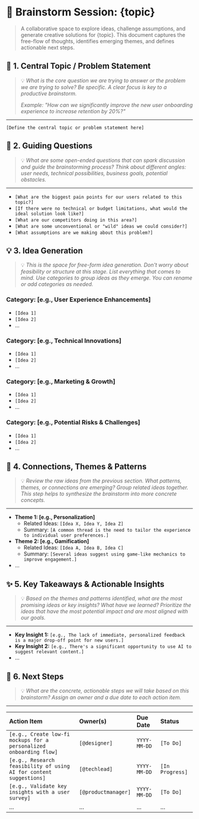 # 🧠 Brainstorm Session: {topic}

> A collaborative space to explore ideas, challenge assumptions, and generate creative solutions for {topic}. This document captures the free-flow of thoughts, identifies emerging themes, and defines actionable next steps.

## 🎯 1. Central Topic / Problem Statement
> 💡 *What is the core question we are trying to answer or the problem we are trying to solve? Be specific. A clear focus is key to a productive brainstorm.*
>
> *Example: "How can we significantly improve the new user onboarding experience to increase retention by 20%?"*
---
`[Define the central topic or problem statement here]`

## 🧭 2. Guiding Questions
> 💡 *What are some open-ended questions that can spark discussion and guide the brainstorming process? Think about different angles: user needs, technical possibilities, business goals, potential obstacles.*
---
*   `[What are the biggest pain points for our users related to this topic?]`
*   `[If there were no technical or budget limitations, what would the ideal solution look like?]`
*   `[What are our competitors doing in this area?]`
*   `[What are some unconventional or "wild" ideas we could consider?]`
*   `[What assumptions are we making about this problem?]`

## 💡 3. Idea Generation
> 💡 *This is the space for free-form idea generation. Don't worry about feasibility or structure at this stage. List everything that comes to mind. Use categories to group ideas as they emerge. You can rename or add categories as needed.*

### Category: [e.g., User Experience Enhancements]
*   `[Idea 1]`
*   `[Idea 2]`
*   ...

### Category: [e.g., Technical Innovations]
*   `[Idea 1]`
*   `[Idea 2]`
*   ...

### Category: [e.g., Marketing & Growth]
*   `[Idea 1]`
*   `[Idea 2]`
*   ...

### Category: [e.g., Potential Risks & Challenges]
*   `[Idea 1]`
*   `[Idea 2]`
*   ...

## 🔗 4. Connections, Themes & Patterns
> 💡 *Review the raw ideas from the previous section. What patterns, themes, or connections are emerging? Group related ideas together. This step helps to synthesize the brainstorm into more concrete concepts.*
---
*   **Theme 1: [e.g., Personalization]**
    *   Related Ideas: `[Idea X, Idea Y, Idea Z]`
    *   Summary: `[A common thread is the need to tailor the experience to individual user preferences.]`
*   **Theme 2: [e.g., Gamification]**
    *   Related Ideas: `[Idea A, Idea B, Idea C]`
    *   Summary: `[Several ideas suggest using game-like mechanics to improve engagement.]`
*   ...

## ✨ 5. Key Takeaways & Actionable Insights
> 💡 *Based on the themes and patterns identified, what are the most promising ideas or key insights? What have we learned? Prioritize the ideas that have the most potential impact and are most aligned with our goals.*
---
*   **Key Insight 1:** `[e.g., The lack of immediate, personalized feedback is a major drop-off point for new users.]`
*   **Key Insight 2:** `[e.g., There's a significant opportunity to use AI to suggest relevant content.]`
*   ...

## 🚀 6. Next Steps
> 💡 *What are the concrete, actionable steps we will take based on this brainstorm? Assign an owner and a due date to each action item.*
---
| Action Item                                | Owner(s)          | Due Date     | Status      |
| :----------------------------------------- | :---------------- | :----------- | :---------- |
| `[e.g., Create low-fi mockups for a personalized onboarding flow]` | `[@designer]`     | `YYYY-MM-DD` | `[To Do]`   |
| `[e.g., Research feasibility of using AI for content suggestions]` | `[@techlead]`     | `YYYY-MM-DD` | `[In Progress]` |
| `[e.g., Validate key insights with a user survey]` | `[@productmanager]` | `YYYY-MM-DD` | `[To Do]`   |
| ...                                        | ...               | ...          | ...         |

